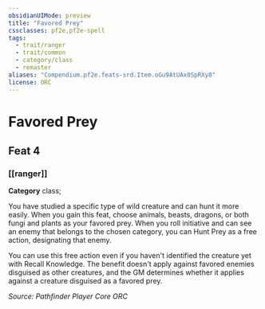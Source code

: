```yaml
---
obsidianUIMode: preview
title: "Favored Prey"
cssclasses: pf2e,pf2e-spell
tags:
  - trait/ranger
  - trait/common
  - category/class
  - remaster
aliases: "Compendium.pf2e.feats-srd.Item.oGu9AtUAx0SpRXy8"
license: ORC
---
```

# Favored Prey
## Feat 4
### [[ranger]]

**Category** class; 




You have studied a specific type of wild creature and can hunt it more easily. When you gain this feat, choose animals, beasts, dragons, or both fungi and plants as your favored prey. When you roll initiative and can see an enemy that belongs to the chosen category, you can Hunt Prey as a free action, designating that enemy.

You can use this free action even if you haven't identified the creature yet with Recall Knowledge. The benefit doesn't apply against favored enemies disguised as other creatures, and the GM determines whether it applies against a creature disguised as a favored prey.

*Source: Pathfinder Player Core*
*ORC*
